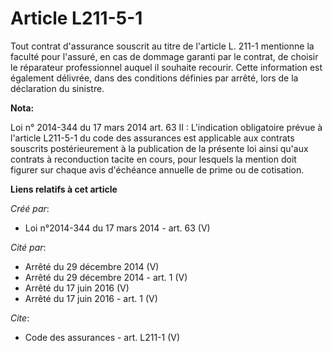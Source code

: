 # Article L211-5-1

Tout contrat d'assurance souscrit au titre de l'article L. 211-1 mentionne la faculté pour l'assuré, en cas de dommage
garanti par le contrat, de choisir le réparateur professionnel auquel il souhaite recourir. Cette information est également
délivrée, dans des conditions définies par arrêté, lors de la déclaration du sinistre.

**Nota:**

Loi n° 2014-344 du 17 mars 2014 art. 63 II : L'indication obligatoire prévue à l'article L211-5-1 du code des assurances est
applicable aux contrats souscrits postérieurement à la publication de la présente loi ainsi qu'aux contrats à reconduction
tacite en cours, pour lesquels la mention doit figurer sur chaque avis d'échéance annuelle de prime ou de cotisation.

**Liens relatifs à cet article**

_Créé par_:

  - Loi n°2014-344 du 17 mars 2014 - art. 63 (V)

_Cité par_:

  - Arrêté du 29 décembre 2014 (V)
  - Arrêté du 29 décembre 2014 - art. 1 (V)
  - Arrêté du 17 juin 2016 (V)
  - Arrêté du 17 juin 2016 - art. 1 (V)

_Cite_:

  - Code des assurances - art. L211-1 (V)
